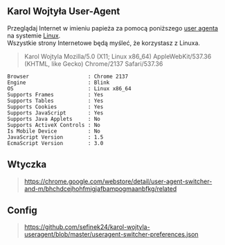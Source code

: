 ## Karol Wojtyła User-Agent
Przeglądaj Internet w imieniu papieża za pomocą poniższego [user agenta](https://pl.wikipedia.org/wiki/User_agent) na systemie [Linux](https://pl.wikipedia.org/wiki/Linux).  
Wszystkie strony Internetowe będą myśleć, że korzystasz z Linuxa.

> Karol Wojtyla Mozilla/5.0 (X11; Linux x86_64) AppleWebKit/537.36 (KHTML, like Gecko) Chrome/2137 Safari/537.36

```
Browser                   : Chrome 2137
Engine                    : Blink
OS                        : Linux x86_64
Supports Frames           : Yes
Supports Tables           : Yes
Supports Cookies          : Yes
Supports JavaScript       : Yes
Supports Java Applets     : No
Supports ActiveX Controls : No
Is Mobile Device          : No
JavaScript Version        : 1.5
EcmaScript Version        : 3.0
```

## Wtyczka
> https://chrome.google.com/webstore/detail/user-agent-switcher-and-m/bhchdcejhohfmigjafbampogmaanbfkg/related

## Config
> https://github.com/sefinek24/karol-wojtyla-useragent/blob/master/useragent-switcher-preferences.json